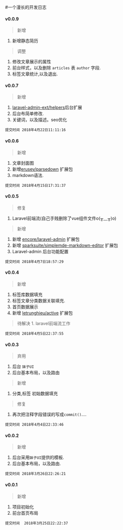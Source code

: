 #一个漫长的开发日志

#### v0.0.9
  > 新增
  1. 新增静态简历
  
  > 调整
  1. 修改文章展示的属性
  2. 前台样式，以及删除 `articles` 表 `author` 字段.
  3. 标签文章统计,以及退出.

#### v0.0.7
  > 新增
  1. [laravel-admin-ext/helpers]()后台扩展
  2. 后台布简单修改.
  3. 关键词，以及描述。seo优化
  ```
  提交时间 2018年4月22日11:11:16
  ```
    
#### v0.0.6
  >新增
  1. 文章封面图
  2. 新增[erusev/parsedown](https://packagist.org/packages/erusev/parsedown) 扩展包
  3. markdown语法.
  ```
  提交时间 2018年4月15日17:31:37
  ```

#### v0.0.5
  > 修复
  1. Laravel前端流(自己手贱删除了vue组件文件o(╥﹏╥)o)
  > 新增
  1. 新增 [encore/laravel-admin](https://github.com/z-song/laravel-admin) 扩展包
  2. 新增 [sparksuite/simplemde-markdown-editor](https://github.com/sparksuite/simplemde-markdown-editor) 扩展包
  3. Laravel-admin 后台功能配置
  ```
  提交时间 2018年4月7日18:57:29
  ```
    
#### v0.0.4
  > 新增
  1. 标签库数据填充
  2. 标签文章分类数据关联填充.
  3. 首页数据展示
  4. 新增 [letrunghieu/active](https://github.com/letrunghieu/active) 扩展包
  > 待解决
    1. laravel前端流工作
  ```
  提交时间 2018年4月5日22:37:55
  ```

#### v0.0.3
  > 弃用
  1. 后台 `妹子UI`
  2. 后台基本布局，以及路由
  > 新增
  1. 分类,标签 初始数据填充
  > 修复
  1. 再次把注释字段错误的写成`commit()`....
  ```
  提交时间 2018年4月4日22:33:46
  ```
  
#### v0.0.2
  > 新增
  1. 后台采用`妹子UI`提供的模板.
  2. 后台基本布局，以及路由.
  ```
  提交时间 2018年3月26日22:26:21
  ```
#### v0.0.1
  > 新增
  1.  项目初始化
  2. 前台首页布局
  ```
  提交时间  2018年3月25日22:22:37
  ```